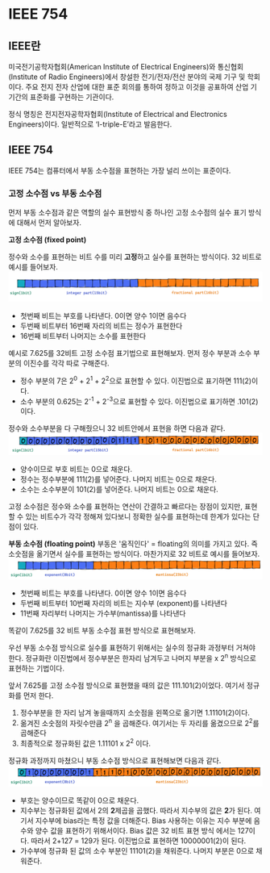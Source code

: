 # IEEE 754

## IEEE란

미국전기공학자협회(American Institute of Electrical Engineers)와 통신협회(Institute of Radio Engineers)에서 창설한 전기/전자/전산 분야의 국제 기구 및 학회이다. 주요 전지 전자 산업에 대한 표준 회의를 통하여 정하고 이것을 공표하여 산업 기기간의 표준화를 구현하는 기관이다.

정식 명칭은 전지전자공학자협회(Institute of Electrical and Electronics Engineers)이다. 일반적으로 ‘I-triple-E’라고 발음한다.

## IEEE 754

IEEE 754는 컴퓨터에서 부동 소수점을 표현하는 가장 널리 쓰이는 표준이다. 

### 고정 소수점 vs 부동 소수점

먼저 부동 소수점과 같은 역할의 실수 표현방식 중 하나인 고정 소수점의 실수 표기 방식에 대해서 먼저 알아보자.

**고정 소수점 (fixed point)**

정수와 소수를 표현하는 비트 수를 미리 **고정**하고 실수를 표현하는 방식이다. 32 비트로 예시를 들어보자.
![Fixed1](./img/fixed_point_no_answer.png)

- 첫번째 비트는 부호를 나타낸다. 0이면 양수 1이면 음수다
- 두번째 비트부터 16번째 자리의 비트는 정수가 표현한다
- 16번째 비트부터 나머지는 소수를 표현한다

예시로 7.625를 32비트 고정 소수점 표기법으로 표현해보자. 먼저 정수 부분과 소수 부분의 이진수를 각각 따로 구해준다.

- 정수 부분의 7은 2<sup>0</sup> + 2<sup>1</sup> + 2<sup>2</sup>으로 표현할 수 있다. 이진법으로 표기하면 111(2)이다.
- 소수 부분의 0.625는 2<sup>-1</sup> + 2<sup>-3</sup>으로 표현할 수 있다. 이진법으로 표기하면 .101(2)이다.

정수와 소수부분을 다 구해줬으니 32 비트안에서 표현을 하면 다음과 같다.
![Fixed2](./img/fixed_point_answer.png)

- 양수이므로 부호 비트는 0으로 채운다.
- 정수는 정수부분에 111(2)를 넣어준다. 나머지 비트는 0으로 채운다.
- 소수는 소수부분이 101(2)를 넣어준다. 나머지 비트는 0으로 채운다.

고정 소수점은 정수와 소수를 표현하는 연산이 간결하고 빠르다는 장점이 있지만, 표현할 수 있는 비트수가 각각 정해져 있다보니 정확한 실수를 표현하는데 한계가 있다는 단점이 있다.

**부동 소수점 (floating point)**
부동은 '움직인다' = floating의 의미를 가지고 있다. 즉 소숫점을 옮기면서 실수를 표현하는 방식이다. 마찬가지로 32 비트로 예시를 들어보자.
![Floating1](./img/floating_point_no_answer.png)
- 첫번째 비트는 부호를 나타낸다. 0이면 양수 1이면 음수다
- 두번째 비트부터 10번째 자리의 비트는 지수부 (exponent)를 나타낸다
- 11번째 자리부터 나머지는 가수부(mantissa)를 나타낸다


똑같이 7.625를 32 비트 부동 소수점 표현 방식으로 표현해보자.

우선 부동 소수점 방식으로 실수를 표현하기 위해서는 실수의 정규화 과정부터 거쳐야 한다. 정규화란 이진법에서 정수부분은 한자리 남겨두고 나머지 부분을 x 2<sup>n</sup> 방식으로 표현하는 기법이다.

앞서 7.625를 고정 소수점 방식으로 표현했을 때의 값은 111.101(2)이었다. 여기서 정규화를 먼저 한다.

1. 정수부분을 한 자리 남겨 놓을때까지 소숫점을 왼쪽으로 옮기면 1.11101(2)이다.
2. 옮겨진 소숫점의 자릿수만큼 2<sup>n</sup> 을 곱해준다. 여기서는 두 자리를 옮겼으므로 2<sup>2</sup>를 곱해준다
3. 최종적으로 정규화된 값은 1.11101 x 2<sup>2</sup> 이다.

정규화 과정까지 마쳤으니 부동 소수점 방식으로 표현해보면 다음과 같다.
![Floating1](./img/floating_point_answer.png)

- 부호는 양수이므로 똑같이 0으로 채운다. 
- 지수부는 정규화된 값에서 2의 **2**제곱을 곱했다. 따라서 지수부의 값은 **2**가 된다. 여기서 지수부에 bias라는 특정 값을 더해준다. Bias 사용하는 이유는 지수 부분에 음수와 양수 값을 표현하기 위해서이다. Bias 값은 32 비트 표현 방식 에서는 127이다. 따라서 2+127 = 129가 된다. 이진법으료 표현하면 10000001(2)이 된다.
- 가수부에 정규화 된 값의 소수 부분인 11101(2)을 채워준다. 나머지 부분은 0으로 채워준다.

